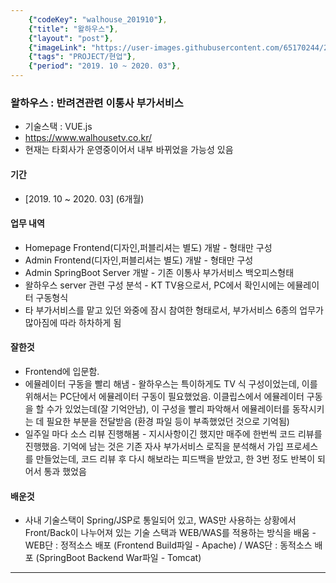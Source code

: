 ```yaml
---
    {"codeKey": "walhouse_201910"},
    {"title": "왈하우스"},
    {"layout": "post"},
    {"imageLink": "https://user-images.githubusercontent.com/65170244/222340947-8742f2e7-cfe3-4f5e-bb13-ca043aaaa3a9.png"},
    {"tags": "PROJECT/현업"},
    {"period": "2019. 10 ~ 2020. 03"},
---
```


### 왈하우스 : 반려견관련 이통사 부가서비스

- 기술스택 : VUE.js
- https://www.walhousetv.co.kr/
- 현재는 타회사가 운영중이어서 내부 바뀌었을 가능성 있음

#### 기간

- [2019. 10 ~ 2020. 03] (6개월)

#### 업무 내역

- Homepage Frontend(디자인,퍼블리셔는 별도) 개발 - 형태만 구성
- Admin Frontend(디자인,퍼블리셔는 별도) 개발 - 형태만 구성
- Admin SpringBoot Server 개발 - 기존 이통사 부가서비스 백오피스형태
- 왈하우스 server 관련 구성 분석 - KT TV용으로서, PC에서 확인시에는 에뮬레이터 구동형식
- 타 부가서비스를 맡고 있던 와중에 잠시 참여한 형태로서, 부가서비스 6종의 업무가 많아짐에 따라 하차하게 됨

#### 잘한것

- Frontend에 입문함.
- 에뮬레이터 구동을 빨리 해냄 - 왈하우스는 특이하게도 TV 식 구성이었는데, 이를 위해서는 PC단에서 에뮬레이터 구동이 필요했었음. 이클립스에서 에뮬레이터 구동을 할 수가 있었는데(잘 기억안남), 이 구성을 빨리 파악해서 에뮬레이터를 동작시키는 데 필요한 부분을 전달받음 (환경 파일 등이 부족했었던 것으로 기억됨)
- 일주일 마다 소스 리뷰 진행해봄 - 지시사항이긴 했지만 매주에 한번씩 코드 리뷰를 진행했음. 기억에 남는 것은 기존 자사 부가서비스 로직을 분석해서 가입 프로세스를 만들었는데, 코드 리뷰 후 다시 해보라는 피드백을 받았고, 한 3번 정도 반복이 되어서 통과 했었음

#### 배운것

- 사내 기술스택이 Spring/JSP로 통일되어 있고, WAS만 사용하는 상황에서 Front/Back이 나누어져 있는 기술 스택과 WEB/WAS를 적용하는 방식을 배움 - WEB단 : 정적소스 배포 (Frontend Build파일 - Apache) / WAS단 : 동적소스 배포 (SpringBoot Backend War파일 - Tomcat)

---
